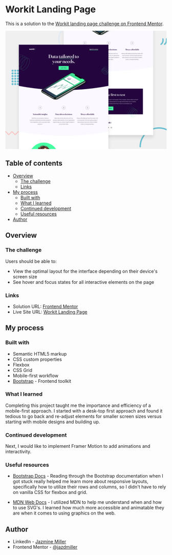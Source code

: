 # Workit Landing Page

This is a solution to the [Workit landing page challenge on Frontend Mentor](https://www.frontendmentor.io/challenges/workit-landing-page-2fYnyle5lu). 

![Design preview for the Workit landing page coding challenge](./preview.jpg)

## Table of contents

- [Overview](#overview)
  - [The challenge](#the-challenge)
  - [Links](#links)
- [My process](#my-process)
  - [Built with](#built-with)
  - [What I learned](#what-i-learned)
  - [Continued development](#continued-development)
  - [Useful resources](#useful-resources)
- [Author](#author)


## Overview

### The challenge

Users should be able to:

- View the optimal layout for the interface depending on their device's screen size
- See hover and focus states for all interactive elements on the page


### Links

- Solution URL: [Frontend Mentor](https://www.frontendmentor.io/solutions/workit-responsive-landing-page-using-html-css-and-bootstrap-VC9PHqhhMt)
- Live Site URL: [Workit Landing Page](https://workit-landing-page-0110.netlify.app/)

## My process

### Built with

- Semantic HTML5 markup
- CSS custom properties
- Flexbox
- CSS Grid
- Mobile-first workflow
- [Bootstrap](https://getbootstrap.com/) - Frontend toolkit


### What I learned

Completing this project taught me the importance and efficiency of a mobile-first approach. I started with a desk-top first approach and found it tedious to go back and re-adjust elements for smaller screen sizes versus starting with mobile designs and building up.

### Continued development

Next, I would like to implement Framer Motion to add animations and interactivity.


### Useful resources

- [Bootstrap Docs](https://getbootstrap.com/) - Reading through the Bootstrap documentation when I got stuck really helped me learn more about responsive layouts, specifically how to utilize their rows and columns, so I didn't have to rely on vanilla CSS for flexbox and grid.

- [MDN Web Docs](https://developer.mozilla.org/en-US/docs/Web/SVG/Tutorial/SVG_and_CSS) - I utilized MDN to help me understand when and how to use SVG's. I learned how much more accessible and animatable they are when it comes to using graphics on the web.



## Author

- LinkedIn - [Jazmine Miller](https://www.your-site.com)
- Frontend Mentor - [@jazdmiller](https://www.frontendmentor.io/profile/jazdmiller)

